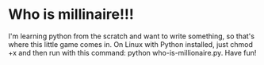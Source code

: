 # Who is millinaire!!!
I'm learning python from the scratch and want to write something, so that's where this little game comes in.
On Linux with Python installed, just chmod +x and then run with this command: python who-is-millionaire.py.
Have fun!
